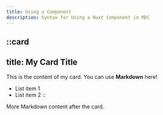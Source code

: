 ```yaml
---
title: Using a Component
description: Syntax for Using a Nuxt Component in MDC
---
```


::card
---
title: My Card Title
---
This is the content of my card. You can use **Markdown** here!

- List item 1
- List item 2
::

More Markdown content after the card.